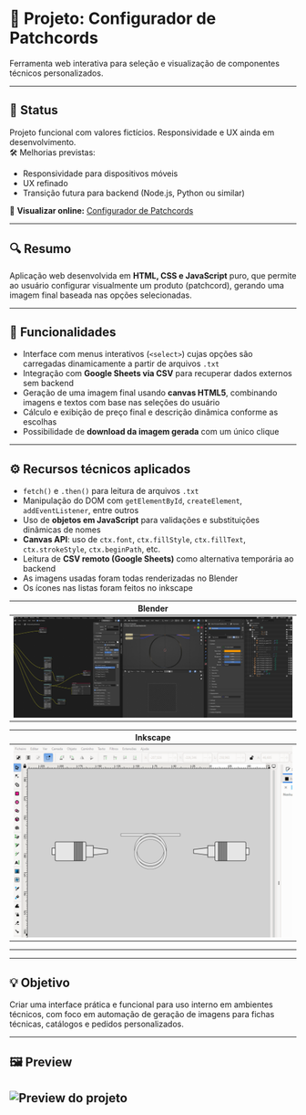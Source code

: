 # 🧩 Projeto: Configurador de Patchcords  
Ferramenta web interativa para seleção e visualização de componentes técnicos personalizados.

---

## 📌 Status  
Projeto funcional com valores fictícios. Responsividade e UX ainda em desenvolvimento.   
🛠️ Melhorias previstas:
- Responsividade para dispositivos móveis
- UX refinado
- Transição futura para backend (Node.js, Python ou similar)

🔗 **Visualizar online:** [Configurador de Patchcords](https://glaubercarlos.github.io/Configurador_Patchcords/)

---

## 🔍 Resumo  
Aplicação web desenvolvida em **HTML, CSS e JavaScript** puro, que permite ao usuário configurar visualmente um produto (patchcord), gerando uma imagem final baseada nas opções selecionadas.

---

## 🎯 Funcionalidades  
- Interface com menus interativos (`<select>`) cujas opções são carregadas dinamicamente a partir de arquivos `.txt`  
- Integração com **Google Sheets via CSV** para recuperar dados externos sem backend  
- Geração de uma imagem final usando **canvas HTML5**, combinando imagens e textos com base nas seleções do usuário  
- Cálculo e exibição de preço final e descrição dinâmica conforme as escolhas  
- Possibilidade de **download da imagem gerada** com um único clique  

---

## ⚙️ Recursos técnicos aplicados  
- `fetch()` e `.then()` para leitura de arquivos `.txt`  
- Manipulação do DOM com `getElementById`, `createElement`, `addEventListener`, entre outros  
- Uso de **objetos em JavaScript** para validações e substituições dinâmicas de nomes  
- **Canvas API**: uso de `ctx.font`, `ctx.fillStyle`, `ctx.fillText`, `ctx.strokeStyle`, `ctx.beginPath`, etc.  
- Leitura de **CSV remoto (Google Sheets)** como alternativa temporária ao backend
- As imagens usadas foram todas renderizadas no Blender  
- Os ícones nas listas foram feitos no inkscape 

| Blender |
|------------------------|
| ![Blender](blender.png)   |

| Inkscape |
|------------------------|
| ![Inkscape](inkscape.png)   |

---

---

## 💡 Objetivo  
Criar uma interface prática e funcional para uso interno em ambientes técnicos, com foco em automação de geração de imagens para fichas técnicas, catálogos e pedidos personalizados.

---

## 🖼️ Preview  
![Preview do projeto](https://github.com/GlauberCarlos/Configurador_Patchcords/blob/main/config_patchcord_preview.png?raw=true)
---


